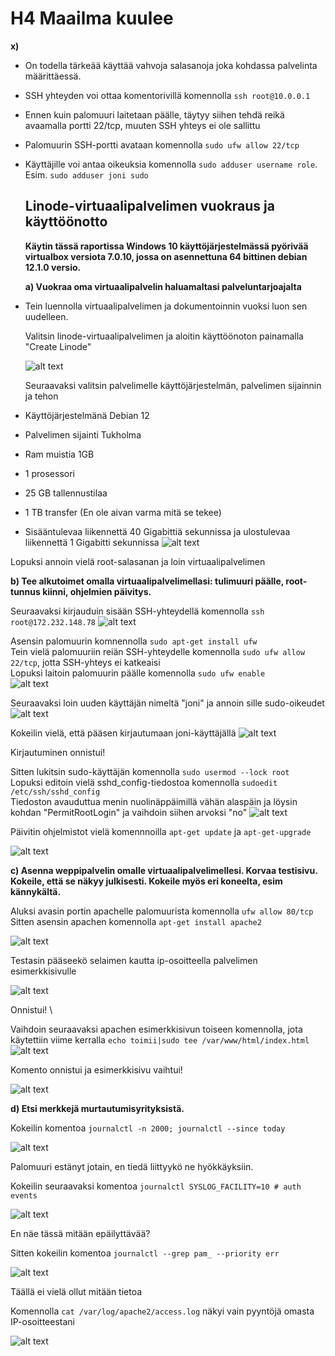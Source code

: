 # H4 Maailma kuulee #
  
**x)**  
- On todella tärkeää käyttää vahvoja salasanoja joka kohdassa palvelinta määrittäessä.
- SSH yhteyden voi ottaa komentorivillä komennolla `ssh root@10.0.0.1`
- Ennen kuin palomuuri laitetaan päälle, täytyy siihen tehdä reikä avaamalla portti 22/tcp, muuten SSH yhteys ei ole sallittu
- Palomuurin SSH-portti avataan komennolla `sudo ufw allow 22/tcp`
- Käyttäjille voi antaa oikeuksia komennolla `sudo adduser username role`. Esim. `sudo adduser joni sudo`


  ## Linode-virtuaalipalvelimen vuokraus ja käyttöönotto ##
  **Käytin tässä raportissa Windows 10 käyttöjärjestelmässä pyörivää virtualbox versiota 7.0.10, jossa on asennettuna 64 bittinen debian 12.1.0 versio.**

  **a) Vuokraa oma virtuaalipalvelin haluamaltasi palveluntarjoajalta**
* Tein luennolla virtuaalipalvelimen ja dokumentoinnin vuoksi luon sen uudelleen.
  
  Valitsin linode-virtuaalipalvelimen ja aloitin käyttöönoton painamalla "Create Linode"
  
  ![alt text](https://github.com/faltjon/linuxkurssi/blob/main/h4/kuvat/1-create.png " ")

  Seuraavaksi valitsin palvelimelle käyttöjärjestelmän, palvelimen sijainnin ja tehon
  
* Käyttöjärjestelmänä Debian 12
* Palvelimen sijainti Tukholma
* Ram muistia 1GB
* 1 prosessori
* 25 GB tallennustilaa
* 1 TB transfer (En ole aivan varma mitä se tekee)
* Sisääntulevaa liikennettä 40 Gigabittiä sekunnissa ja ulostulevaa liikennettä 1 Gigabitti sekunnissa 
![alt text](https://github.com/faltjon/linuxkurssi/blob/main/h4/kuvat/2-asetukset.png " ")

Lopuksi annoin vielä root-salasanan ja loin virtuaalipalvelimen

**b) Tee alkutoimet omalla virtuaalipalvelimellasi: tulimuuri päälle, root-tunnus kiinni, ohjelmien päivitys.**

Seuraavaksi kirjauduin sisään SSH-yhteydellä komennolla `ssh root@172.232.148.78`
![alt text](https://github.com/faltjon/linuxkurssi/blob/main/h4/kuvat/3-kirjautuminen.png " ")

Asensin palomuurin komnennolla `sudo apt-get install ufw` \
Tein vielä palomuuriin reiän SSH-yhteydelle komennolla `sudo ufw allow 22/tcp`, jotta SSH-yhteys ei katkeaisi \
Lopuksi laitoin palomuurin päälle komennolla `sudo ufw enable` \
![alt text](https://github.com/faltjon/linuxkurssi/blob/main/h4/kuvat/4-palomuuri.png " ")

Seuraavaksi loin uuden käyttäjän nimeltä "joni" ja annoin sille sudo-oikeudet
![alt text](https://github.com/faltjon/linuxkurssi/blob/main/h4/kuvat/5-kayttaja.png " ")

Kokeilin vielä, että pääsen kirjautumaan joni-käyttäjällä
![alt text](https://github.com/faltjon/linuxkurssi/blob/main/h4/kuvat/6-joni.png " ")

Kirjautuminen onnistui!

Sitten lukitsin sudo-käyttäjän komennolla `sudo usermod --lock root` \
Lopuksi editoin vielä sshd_config-tiedostoa komennolla `sudoedit /etc/ssh/sshd_config` \
Tiedoston avauduttua menin nuolinäppäimillä vähän alaspäin ja löysin kohdan "PermitRootLogin" ja vaihdoin siihen arvoksi "no"
![alt text](https://github.com/faltjon/linuxkurssi/blob/main/h4/kuvat/7-rootlogin.png " ")

Päivitin ohjelmistot vielä komennnoilla `apt-get update` ja `apt-get-upgrade`

![alt text](https://github.com/faltjon/linuxkurssi/blob/main/h4/kuvat/8-upgrade.png " ")

**c) Asenna weppipalvelin omalle virtuaalipalvelimellesi. Korvaa testisivu. Kokeile, että se näkyy julkisesti. Kokeile myös eri koneelta, esim kännykältä.**

Aluksi avasin portin apachelle palomuurista komennolla `ufw allow 80/tcp` \
Sitten asensin apachen komennolla `apt-get install apache2`

![alt text](https://github.com/faltjon/linuxkurssi/blob/main/h4/kuvat/9-apache.png " ")

Testasin pääseekö selaimen kautta ip-osoitteella palvelimen esimerkkisivulle

![alt text](https://github.com/faltjon/linuxkurssi/blob/main/h4/kuvat/10-apachesivu.png " ")

Onnistui! \

Vaihdoin seuraavaksi apachen esimerkkisivun toiseen komennolla, jota käytettiin viime kerralla `echo toimii|sudo tee /var/www/html/index.html` \
![alt text](https://github.com/faltjon/linuxkurssi/blob/main/h4/kuvat/12-komennot.png " ")

Komento onnistui ja esimerkkisivu vaihtui!

![alt text](https://github.com/faltjon/linuxkurssi/blob/main/h4/kuvat/11-sivunvaihto.png " ")

**d) Etsi merkkejä murtautumisyrityksistä.**

Kokeilin komentoa `journalctl -n 2000; journalctl --since today`

![alt text](https://github.com/faltjon/linuxkurssi/blob/main/h4/kuvat/13-murtautuminen1.png " ")

Palomuuri estänyt jotain, en tiedä liittyykö ne hyökkäyksiin.

Kokeilin seuraavaksi komentoa `journalctl SYSLOG_FACILITY=10 # auth events`

![alt text](https://github.com/faltjon/linuxkurssi/blob/main/h4/kuvat/14-murtautuminen2.png " ")

En näe tässä mitään epäilyttävää?

Sitten kokeilin komentoa `journalctl --grep pam_ --priority err`

![alt text](https://github.com/faltjon/linuxkurssi/blob/main/h4/kuvat/15-murtautuminen3.png " ")

Täällä ei vielä ollut mitään tietoa

Komennolla `cat /var/log/apache2/access.log` näkyi vain pyyntöjä omasta IP-osoitteestani

![alt text](https://github.com/faltjon/linuxkurssi/blob/main/h4/kuvat/16-murtautuminen4.png " ")






